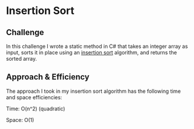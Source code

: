 # Insertion Sort

## Challenge

In this challenge I wrote a static method in C# that takes an integer array as input, sorts it in place using an [insertion sort](https://en.wikipedia.org/wiki/Insertion_sort) algorithm, and returns the sorted array. 

## Approach & Efficiency

The approach I took in my insertion sort algorithm has the following time and space efficiencies:

Time: O(n^2) (quadratic)

Space: O(1)
